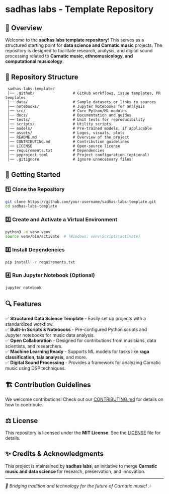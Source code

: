 # sadhas labs - Template Repository

## 📌 Overview
Welcome to the **sadhas labs template repository**! This serves as a structured starting point for **data science and Carnatic music** projects. The repository is designed to facilitate research, analysis, and digital sound processing related to **Carnatic music, ethnomusicology, and computational musicology**.

## 📂 Repository Structure
```
 sadhas-labs-template/
 │── .github/                 # GitHub workflows, issue templates, PR templates
 │── data/                    # Sample datasets or links to sources
 │── notebooks/               # Jupyter Notebooks for analysis
 │── src/                     # Core Python/ML modules
 │── docs/                    # Documentation and guides
 │── tests/                   # Unit tests for reproducibility
 │── scripts/                 # Utility scripts
 │── models/                  # Pre-trained models, if applicable
 │── assets/                  # Logos, visuals, plots
 │── README.md                # Overview of the project
 │── CONTRIBUTING.md          # Contribution guidelines
 │── LICENSE                  # Open-source license
 │── requirements.txt         # Dependencies
 │── pyproject.toml           # Project configuration (optional)
 │── .gitignore               # Ignore unnecessary files
```

## 🚀 Getting Started
### 1️⃣ Clone the Repository
```sh
git clone https://github.com/your-username/sadhas-labs-template.git
cd sadhas-labs-template
```

### 2️⃣ Create and Activate a Virtual Environment
```sh
python3 -m venv venv
source venv/bin/activate  # (Windows: venv\Scripts\activate)
```

### 3️⃣ Install Dependencies
```sh
pip install -r requirements.txt
```

### 4️⃣ Run Jupyter Notebook (Optional)
```sh
jupyter notebook
```

## 🔍 Features
✅ **Structured Data Science Template** - Easily set up projects with a standardized workflow.  
✅ **Built-in Scripts & Notebooks** - Pre-configured Python scripts and Jupyter notebooks for music data analysis.  
✅ **Open Collaboration** - Designed for contributions from musicians, data scientists, and researchers.  
✅ **Machine Learning Ready** - Supports ML models for tasks like **raga classification, tala analysis,** and more.  
✅ **Digital Sound Processing** - Provides a framework for analyzing Carnatic music using DSP techniques.

## 🏗️ Contribution Guidelines
We welcome contributions! Check out our [CONTRIBUTING.md](CONTRIBUTING.md) for details on how to contribute.

## ⚖️ License
This repository is licensed under the **MIT License**. See the [LICENSE](LICENSE) file for details.

## ✨ Credits & Acknowledgments
This project is maintained by **sadhas labs**, an initiative to merge **Carnatic music and data science** for research, preservation, and innovation.

---
_🎵 Bridging tradition and technology for the future of Carnatic music! 🎶_

